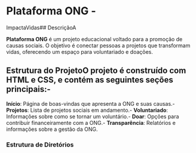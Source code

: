 # Plataforma ONG - 
ImpactaVidas## DescriçãoA 

**Plataforma ONG** é um projeto educacional voltado para a promoção de causas sociais. O objetivo é conectar pessoas a projetos que transformam vidas, oferecendo um espaço para voluntariado e doações.

## Estrutura do ProjetoO projeto é construído com HTML e CSS, e contém as seguintes seções principais:- 
**Início**: Página de boas-vindas que apresenta a ONG e suas causas.- 
**Projetos**: Lista de projetos sociais em andamento.- 
**Voluntariado**: Informações sobre como se tornar um voluntário.-
**Doar**: Opções para contribuir financeiramente com a ONG.- 
**Transparência**: Relatórios e informações sobre a gestão da ONG.

### Estrutura de Diretórios
